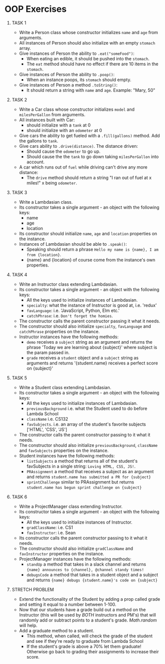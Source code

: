 # OOP Exercises

1) TASK 1
    - Write a Person class whose constructor initializes `name` and `age` from arguments.
    - All instances of Person should also initialize with an empty `stomach` array.
    - Give instances of Person the ability to `.eat("someFood")`:
        + When eating an edible, it should be pushed into the `stomach`.
        + The `eat` method should have no effect if there are 10 items in the `stomach`.
    - Give instances of Person the ability to `.poop()`:
        + When an instance poops, its `stomach` should empty.
    - Give instances of Person a method `.toString()`:
        + It should return a string with `name` and `age`. Example: "Mary, 50"

2) TASK 2
    - Write a Car class whose constructor initializes `model` and `milesPerGallon` from arguments.
    - All instances built with Car:
        + should initialize with a `tank` at 0
        + should initialize with an `odometer` at 0
    - Give cars the ability to get fueled with a `.fill(gallons)` method. Add the gallons to `tank`.
    - Give cars ability to `.drive(distance)`. The distance driven:
        + Should cause the `odometer` to go up.
        + Should cause the the `tank` to go down taking `milesPerGallon` into account.
    - A car which runs out of `fuel` while driving can't drive any more distance:
        + The `drive` method should return a string "I ran out of fuel at x miles!" x being `odometer`.

3) TASK 3
    - Write a Lambdasian class.
    - Its constructor takes a single argument - an object with the following keys:
        + name
        + age
        + location
    - Its constructor should initialize `name`, `age` and `location` properties on the instance.
    - Instances of Lambdasian should be able to `.speak()`:
        + Speaking should return a phrase `Hello my name is {name}, I am from {location}`.
        + {name} and {location} of course come from the instance's own properties.

4) TASK 4
    - Write an Instructor class extending Lambdasian.
    - Its constructor takes a single argument - an object with the following keys:
        + All the keys used to initialize instances of Lambdasian.
        + `specialty`: what the instance of Instructor is good at, i.e. 'redux'
        + `favLanguage`: i.e. 'JavaScript, Python, Elm etc.'
        + `catchPhrase`: i.e. `Don't forget the homies`.
    - The constructor calls the parent constructor passing it what it needs.
    - The constructor should also initialize `specialty`, `favLanguage` and `catchPhrase` properties on the instance.
    - Instructor instances have the following methods:
        + `demo` receives a `subject` string as an argument and returns the phrase 'Today we are learning about {subject}' where subject is the param passed in.
        + `grade` receives a `student` object and a `subject` string as arguments and returns '{student.name} receives a perfect score on {subject}'

5) TASK 5
    - Write a Student class extending Lambdasian.
    - Its constructor takes a single argument -  an object with the following keys:
        + All the keys used to initialize instances of Lambdasian.
        + `previousBackground` i.e. what the Student used to do before Lambda School
        + `className` i.e. CS132
        + `favSubjects`. i.e. an array of the student's favorite subjects ['HTML', 'CSS', 'JS']
    - The constructor calls the parent constructor passing to it what it needs.
    - The constructor should also initialize `previousBackground`, `className` and `favSubjects` properties on the instance.
    - Student instances have the following methods:
        + `listSubjects` a method that returns all of the student's favSubjects in a single string: `Loving HTML, CSS, JS!`.
        + `PRAssignment` a method that receives a subject as an argument and returns `student.name has submitted a PR for {subject}`
        + `sprintChallenge` similar to PRAssignment but returns `student.name has begun sprint challenge on {subject}`

6) TASK 6
    - Write a ProjectManager class extending Instructor.
    - Its constructor takes a single argument - an object with the following keys:
        + All the keys used to initialize instances of Instructor.
        + `gradClassName`: i.e. CS1
        + `favInstructor`: i.e. Sean
    - Its constructor calls the parent constructor passing to it what it needs.
    - The constructor should also initialize `gradClassName` and `favInstructor` properties on the instance.
    - ProjectManager instances have the following methods:
        + `standUp` a method that takes in a slack channel and returns `{name} announces to {channel}, @channel standy times!`
        + `debugsCode` a method that takes in a student object and a subject and returns `{name} debugs {student.name}'s code on {subject}`

7) STRETCH PROBLEM
    - Extend the functionality of the Student by adding a prop called grade and setting it equal to a number between 1-100.
    - Now that our students have a grade build out a method on the Instructor (this will be used by _BOTH_ instructors and PM's) that will randomly add or subtract points to a student's grade. _Math.random_ will help.
    - Add a graduate method to a student.
      + This method, when called, will check the grade of the student and see if they're ready to graduate from Lambda School
      + If the student's grade is above a 70% let them graduate! Otherwise go back to grading their assignments to increase their score.
